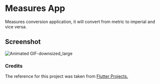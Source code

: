 # Measures App

Measures conversion application, it will convert from metric to imperial and vice versa.

## Screenshot

![Animated GIF-downsized_large](https://user-images.githubusercontent.com/84021391/119909940-ac429900-bf1b-11eb-9c6c-2323294520ca.gif)

### Credits
The reference for this project was taken from [Flutter Projects.](https://subscription.packtpub.com/book/mobile/9781838647773/2 "Flutter Projects.")
